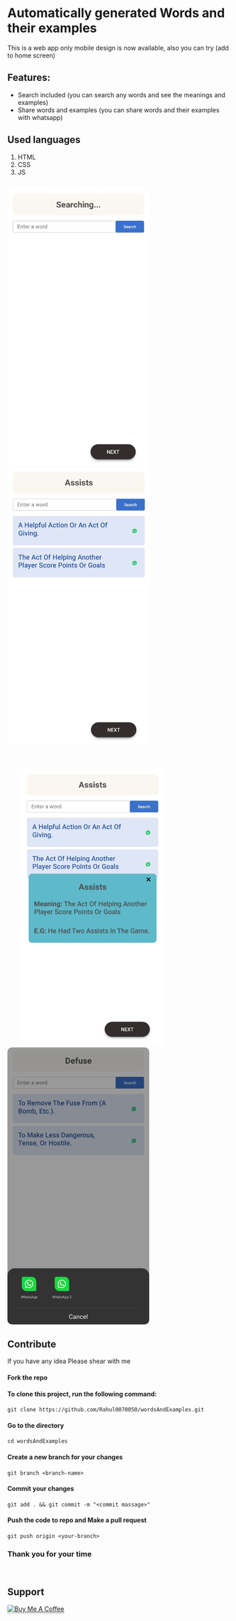 <style>
.img {

}
</style>
# Automatically generated Words and their examples

This is a web app only mobile design is now available, also you can try (add to home screen)

## Features:

* Search included (you can search any words and see the meanings and examples)
* Share words and examples (you can share words and their examples with whatsapp)

## Used languages
 1. HTML
 2. CSS
 3. JS

<br/>
<div display="flex" justify-content="space-between">
    <img src="images/image002.jpg" alt="" style="width: 20rem;height: 39rem;border-radius: 10px;">
    <img src="images/image005.png" alt="" style="width: 20rem;height: 39rem;border-radius: 10px;">
</div>
<br/>
<br/>
<br/>
&nbsp;&nbsp;&nbsp;&nbsp;&nbsp;&nbsp;&nbsp;&nbsp;<img src="images/image001.jpg" alt="" style="width: 20rem;height: 39rem;border-radius: 10px;">&nbsp;&nbsp;&nbsp;&nbsp;&nbsp;&nbsp;&nbsp;&nbsp;
&nbsp;&nbsp;&nbsp;&nbsp;&nbsp;&nbsp;&nbsp;&nbsp;<img src="images/image004.jpg" alt="" style="width: 20rem;height: 39rem;border-radius: 10px;"> &nbsp;&nbsp;&nbsp;&nbsp;&nbsp;&nbsp;&nbsp;&nbsp; 

## Contribute

If you have any idea Please shear with me

#### Fork the repo

#### To clone this project, run the following command:
```git
git clone https://github.com/Rahul0070050/wordsAndExamples.git
```

#### Go to the directory
```git
cd wordsAndExamples
```

#### Create a new branch for your changes
```git
git branch <branch-name>
```

#### Commit your changes
```git
git add . && git commit -m "<commit massage>"
```

#### Push the code to repo and Make a pull request
```git
git push origin <your-branch>
```

### Thank you for your time

<br/>

## Support

<a href="https://www.buymeacoffee.com/rahulor0070050" target="_blank"><img src="https://www.buymeacoffee.com/assets/img/custom_images/purple_img.png" alt="Buy Me A Coffee" style="height: 41px !important;width: 174px !important;box-shadow: 0px 3px 2px 0px rgba(190, 190, 190, 0.5) !important;-webkit-box-shadow: 0px 3px 2px 0px rgba(190, 190, 190, 0.5) !important;" ></a>